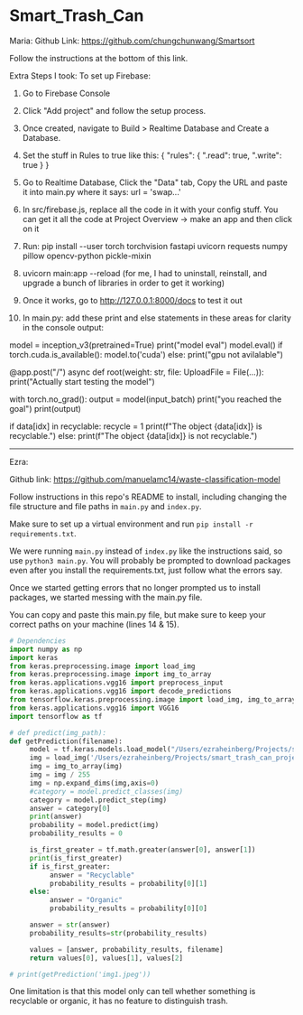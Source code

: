 # Smart_Trash_Can

Maria:
Github Link: https://github.com/chungchunwang/Smartsort

Follow the instructions at the bottom of this link. 

Extra Steps I took:
To set up Firebase:
1. Go to Firebase Console
2. Click "Add project" and follow the setup process.
3. Once created, navigate to Build > Realtime Database and Create a Database.
4. Set the stuff in Rules to true like this:
{
  "rules": {
    ".read": true,
    ".write": true
  }
}

5. Go to Realtime Database, Click the "Data" tab, Copy the URL and paste it into main.py where it says: url = 'swap...'
6. In src/firebase.js, replace all the code in it with your config stuff. You can get it all the code at Project Overview -> make an app and then click on it

7. Run: pip install --user torch torchvision fastapi uvicorn requests numpy pillow opencv-python pickle-mixin
8. uvicorn main:app --reload
(for me, I had to uninstall, reinstall, and upgrade a bunch of libraries in order to get it working)

9. Once it works, go to http://127.0.0.1:8000/docs to test it out

10. In main.py: add these print and else statements in these areas for clarity in the console output:

model = inception_v3(pretrained=True)
print("model eval")
model.eval()
if torch.cuda.is_available():
    model.to('cuda')
else: 
    print("gpu not avilalable")


    

@app.post("/")
async def root(weight: str, file: UploadFile = File(...)):
    print("Actually start testing the model")

  with torch.no_grad():
        output = model(input_batch)
        print("you reached the goal")
        print(output)


        

if data[idx] in recyclable:
    recycle = 1
    print(f"The object {data[idx]} is recyclable.")
else:
    print(f"The object {data[idx]} is not recyclable.")

---

Ezra:

Github link: https://github.com/manuelamc14/waste-classification-model

Follow instructions in this repo's README to install, including changing the
file structure and file paths in `main.py` and `index.py`.

Make sure to set up a virtual environment and run `pip install -r requirements.txt`.

We were running `main.py` instead of `index.py` like the instructions said, so
use `python3 main.py`. You will probably be prompted to download packages even after you
install the requirements.txt, just follow what the errors say.

Once we started getting errors that no longer prompted us to install packages, we started messing with the main.py file. 

You can copy and paste this main.py file, but make sure to keep your correct paths on your machine (lines 14 & 15).

```python
# Dependencies
import numpy as np
import keras
from keras.preprocessing.image import load_img
from keras.preprocessing.image import img_to_array
from keras.applications.vgg16 import preprocess_input
from keras.applications.vgg16 import decode_predictions
from tensorflow.keras.preprocessing.image import load_img, img_to_array
from keras.applications.vgg16 import VGG16
import tensorflow as tf

# def predict(img_path):
def getPrediction(filename):
     model = tf.keras.models.load_model("/Users/ezraheinberg/Projects/smart_trash_can_project/waste-classification-model/Resources/Model/final_model_weights.hdf5")
     img = load_img('/Users/ezraheinberg/Projects/smart_trash_can_project/waste-classification-model/static/'+filename, target_size=(180, 180))
     img = img_to_array(img)
     img = img / 255
     img = np.expand_dims(img,axis=0)
     #category = model.predict_classes(img)
     category = model.predict_step(img)
     answer = category[0]
     print(answer)
     probability = model.predict(img)
     probability_results = 0

     is_first_greater = tf.math.greater(answer[0], answer[1])
     print(is_first_greater)
     if is_first_greater:
          answer = "Recyclable"
          probability_results = probability[0][1]
     else:
          answer = "Organic"
          probability_results = probability[0][0]

     answer = str(answer)
     probability_results=str(probability_results)

     values = [answer, probability_results, filename]
     return values[0], values[1], values[2]

# print(getPrediction('img1.jpeg'))
```

One limitation is that this model only can tell whether something is recyclable
or organic, it has no feature to distinguish trash.